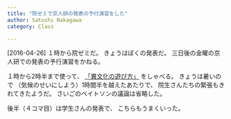 ```yaml
---
title: "院ゼミで京人研の発表の予行演習をした"
author: Satoshi Nakagawa
category: Class

---
```


[2016-04-26]  １時から院ゼミだ。
きょうはぼくの発表だ。
三日後の金曜の京人研での発表の予行演習をかねる。

 １時から2時半まで使って、
[「異文化の遊び方」](/~satoshi/anthrop/works/paper-2/play.html)
をしゃべる。
きょうは暑いので
（気候のせいにしよう）1時間半を越えたあたりで、
院生さんたちの緊張もきれてきたようだ。
さいごのベイトソンの議論は省略した。

 後半（４コマ目）は学生さんの発表で、
こちらもうまくいった。

